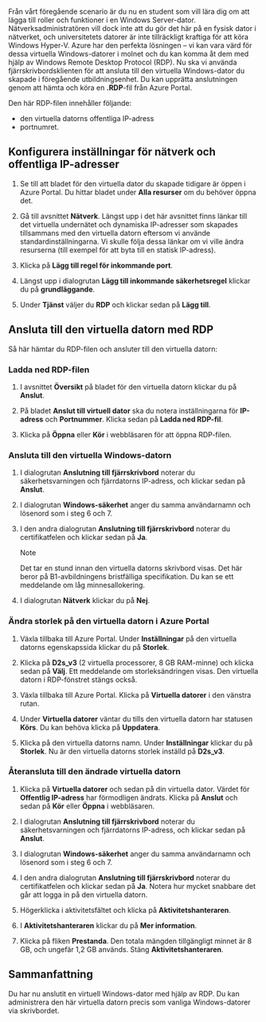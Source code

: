 Från vårt föregående scenario är du nu en student som vill lära dig om att lägga till roller och funktioner i en Windows Server-dator. Nätverksadministratören vill dock inte att du gör det här på en fysisk dator i nätverket, och universitetets datorer är inte tillräckligt kraftiga för att köra Windows Hyper-V. Azure har den perfekta lösningen – vi kan vara värd för dessa virtuella Windows-datorer i molnet och du kan komma åt dem med hjälp av Windows Remote Desktop Protocol (RDP). Nu ska vi använda fjärrskrivbordsklienten för att ansluta till den virtuella Windows-dator du skapade i föregående utbildningsenhet. Du kan upprätta anslutningen genom att hämta och köra en **.RDP**-fil från Azure Portal. 

Den här RDP-filen innehåller följande:

* den virtuella datorns offentliga IP-adress
* portnumret.

## <a name="configure-network-and-public-ip-address-settings"></a>Konfigurera inställningar för nätverk och offentliga IP-adresser

1. Se till att bladet för den virtuella dator du skapade tidigare är öppen i Azure Portal. Du hittar bladet under **Alla resurser** om du behöver öppna det.

1. Gå till avsnittet **Nätverk**. Längst upp i det här avsnittet finns länkar till det virtuella undernätet och dynamiska IP-adresser som skapades tillsammans med den virtuella datorn eftersom vi använde standardinställningarna. Vi skulle följa dessa länkar om vi ville ändra resurserna (till exempel för att byta till en statisk IP-adress).

1. Klicka på **Lägg till regel för inkommande port**.

1. Längst upp i dialogrutan **Lägg till inkommande säkerhetsregel** klickar du på **grundläggande**.

1. Under **Tjänst** väljer du **RDP** och klickar sedan på **Lägg till**.

## <a name="connect-to-the-vm-by-using-rdp"></a>Ansluta till den virtuella datorn med RDP

Så här hämtar du RDP-filen och ansluter till den virtuella datorn:

### <a name="download-the-rdp-file"></a>Ladda ned RDP-filen

1. I avsnittet **Översikt** på bladet för den virtuella datorn klickar du på **Anslut**.

1. På bladet **Anslut till virtuell dator** ska du notera inställningarna för **IP-adress** och **Portnummer**. Klicka sedan på **Ladda ned RDP-fil**.

1. Klicka på **Öppna** eller **Kör** i webbläsaren för att öppna RDP-filen.

### <a name="connect-to-the-windows-vm"></a>Ansluta till den virtuella Windows-datorn

1. I dialogrutan **Anslutning till fjärrskrivbord** noterar du säkerhetsvarningen och fjärrdatorns IP-adress, och klickar sedan på **Anslut**.

1. I dialogrutan **Windows-säkerhet** anger du samma användarnamn och lösenord som i steg 6 och 7.

1. I den andra dialogrutan **Anslutning till fjärrskrivbord** noterar du certifikatfelen och klickar sedan på **Ja**.

   > [!Note]
   > Det tar en stund innan den virtuella datorns skrivbord visas. Det här beror på B1-avbildningens bristfälliga specifikation. Du kan se ett meddelande om låg minnesallokering.

1. I dialogrutan **Nätverk** klickar du på **Nej**.

### <a name="resize-the-vm-in-the-azure-portal"></a>Ändra storlek på den virtuella datorn i Azure Portal

1. Växla tillbaka till Azure Portal. Under **Inställningar** på den virtuella datorns egenskapssida klickar du på **Storlek**.

1. Klicka på **D2s_v3** (2 virtuella processorer, 8 GB RAM-minne) och klicka sedan på **Välj**. Ett meddelande om storleksändringen visas. Den virtuella datorn i RDP-fönstret stängs också.

1. Växla tillbaka till Azure Portal. Klicka på **Virtuella datorer** i den vänstra rutan.

1. Under **Virtuella datorer** väntar du tills den virtuella datorn har statusen **Körs**. Du kan behöva klicka på **Uppdatera**.

1. Klicka på den virtuella datorns namn. Under **Inställningar** klickar du på **Storlek**. Nu är den virtuella datorns storlek inställd på **D2s_v3**.

### <a name="reconnect-to-the-resized-vm"></a>Återansluta till den ändrade virtuella datorn

1. Klicka på **Virtuella datorer** och sedan på din virtuella dator. Värdet för **Offentlig IP-adress** har förmodligen ändrats. Klicka på **Anslut** och sedan på **Kör** eller **Öppna** i webbläsaren.

1. I dialogrutan **Anslutning till fjärrskrivbord** noterar du säkerhetsvarningen och fjärrdatorns IP-adress, och klickar sedan på **Anslut**.

1. I dialogrutan **Windows-säkerhet** anger du samma användarnamn och lösenord som i steg 6 och 7.

1. I den andra dialogrutan **Anslutning till fjärrskrivbord** noterar du certifikatfelen och klickar sedan på **Ja**. Notera hur mycket snabbare det går att logga in på den virtuella datorn.

1. Högerklicka i aktivitetsfältet och klicka på **Aktivitetshanteraren**.

1. I **Aktivitetshanteraren** klickar du på **Mer information**.

1. Klicka på fliken **Prestanda**. Den totala mängden tillgängligt minnet är 8 GB, och ungefär 1,2 GB används. Stäng **Aktivitetshanteraren**.

## <a name="summary"></a>Sammanfattning

Du har nu anslutit en virtuell Windows-dator med hjälp av RDP. Du kan administrera den här virtuella datorn precis som vanliga Windows-datorer via skrivbordet.

